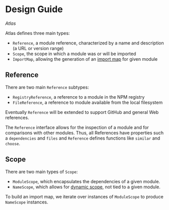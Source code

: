 # Design Guide

*Atlas*

Atlas defines three main types:

- `Reference`, a module reference, characterized by a name and description (a URL or version range)
- `Scope`, the scope in which a module was or will be imported
- `ImportMap`, allowing the generation of an [import map][] for given module

[import map]: https://github.com/WICG/import-maps/blob/main/README.md

## Reference

There are two main `Reference` subtypes:

- `RegistryReference`, a reference to a module in the NPM registry
- `FileReference`, a reference to module available from the local filesystem

Eventually `Reference` will be extended to support GitHub and general Web references.

The `Reference` interface allows for the inspection of a module and for comparisons with other modules. Thus, all References have properties such a `dependencies` and `files` and `Reference` defines functions like `similar` and `choose`.

## Scope

There are two main types of `Scope`:

- `ModuleScope`, which encapsulates the dependencies of a given module.
- `NameScope`, which allows for [dynamic scope][scope examples], not tied to a given module.

To build an import map, we iterate over instances of `ModuleScope` to produce `NameScope` instances. 

[scope examples]: https://github.com/WICG/import-maps/blob/main/README.md#scoping-examples

